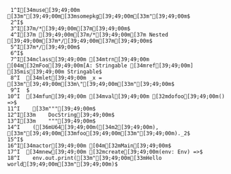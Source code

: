      1^I[34muse[39;49;00m [33m"[39;49;00m[33msomepkg[39;49;00m[33m"[39;49;00m$
     2^I$
     3^I[37m/*[39;49;00m[37m[39;49;00m$
     4^I[37m [39;49;00m[37m/*[39;49;00m[37m Nested [39;49;00m[37m*/[39;49;00m[37m[39;49;00m$
     5^I[37m*/[39;49;00m$
     6^I$
     7^I[34mclass[39;49;00m [34mtrn[39;49;00m [04m[32mFoo[39;49;00m[A: Stringable [34mref[39;49;00m] [35mis[39;49;00m Stringable$
     8^I  [34mlet[39;49;00m _x = [33m"[39;49;00m[33m\"[39;49;00m[33m"[39;49;00m$
     9^I  $
    10^I  [34mfun[39;49;00m [34mval[39;49;00m [32mdofoo[39;49;00m() =>$
    11^I    [33m"""[39;49;00m$
    12^I[33m    DocString[39;49;00m$
    13^I[33m    """[39;49;00m$
    14^I    ([36mU64[39;49;00m([34m2[39;49;00m), [33m"[39;49;00m[33mfoo[39;49;00m[33m"[39;49;00m)._2$
    15^I$
    16^I[34mactor[39;49;00m [04m[32mMain[39;49;00m$
    17^I  [34mnew[39;49;00m [32mcreate[39;49;00m(env: Env) =>$
    18^I    env.out.print([33m"[39;49;00m[33mHello world[39;49;00m[33m"[39;49;00m)$
